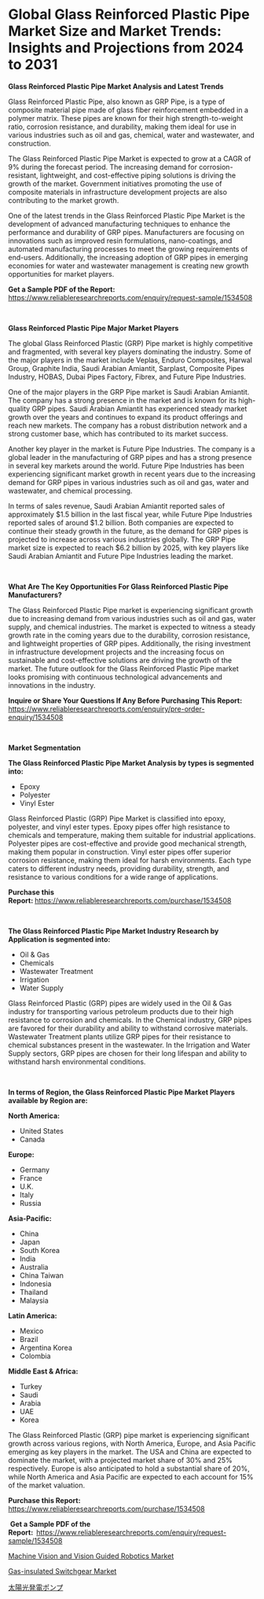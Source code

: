 <p><h1>Global Glass Reinforced Plastic Pipe Market Size and Market Trends: Insights and Projections from 2024 to 2031</h1></p><p><strong>Glass Reinforced Plastic Pipe Market Analysis and Latest Trends</strong></p>
<p><p>Glass Reinforced Plastic Pipe, also known as GRP Pipe, is a type of composite material pipe made of glass fiber reinforcement embedded in a polymer matrix. These pipes are known for their high strength-to-weight ratio, corrosion resistance, and durability, making them ideal for use in various industries such as oil and gas, chemical, water and wastewater, and construction.</p><p>The Glass Reinforced Plastic Pipe Market is expected to grow at a CAGR of 9% during the forecast period. The increasing demand for corrosion-resistant, lightweight, and cost-effective piping solutions is driving the growth of the market. Government initiatives promoting the use of composite materials in infrastructure development projects are also contributing to the market growth.</p><p>One of the latest trends in the Glass Reinforced Plastic Pipe Market is the development of advanced manufacturing techniques to enhance the performance and durability of GRP pipes. Manufacturers are focusing on innovations such as improved resin formulations, nano-coatings, and automated manufacturing processes to meet the growing requirements of end-users. Additionally, the increasing adoption of GRP pipes in emerging economies for water and wastewater management is creating new growth opportunities for market players.</p></p>
<p><strong>Get a Sample PDF of the Report:&nbsp;</strong> <a href="https://www.reliableresearchreports.com/enquiry/request-sample/1534508">https://www.reliableresearchreports.com/enquiry/request-sample/1534508</a></p>
<p>&nbsp;</p>
<p><strong>Glass Reinforced Plastic Pipe Major Market Players</strong></p>
<p><p>The global Glass Reinforced Plastic (GRP) Pipe market is highly competitive and fragmented, with several key players dominating the industry. Some of the major players in the market include Veplas, Enduro Composites, Harwal Group, Graphite India, Saudi Arabian Amiantit, Sarplast, Composite Pipes Industry, HOBAS, Dubai Pipes Factory, Fibrex, and Future Pipe Industries.</p><p>One of the major players in the GRP Pipe market is Saudi Arabian Amiantit. The company has a strong presence in the market and is known for its high-quality GRP pipes. Saudi Arabian Amiantit has experienced steady market growth over the years and continues to expand its product offerings and reach new markets. The company has a robust distribution network and a strong customer base, which has contributed to its market success.</p><p>Another key player in the market is Future Pipe Industries. The company is a global leader in the manufacturing of GRP pipes and has a strong presence in several key markets around the world. Future Pipe Industries has been experiencing significant market growth in recent years due to the increasing demand for GRP pipes in various industries such as oil and gas, water and wastewater, and chemical processing.</p><p>In terms of sales revenue, Saudi Arabian Amiantit reported sales of approximately $1.5 billion in the last fiscal year, while Future Pipe Industries reported sales of around $1.2 billion. Both companies are expected to continue their steady growth in the future, as the demand for GRP pipes is projected to increase across various industries globally. The GRP Pipe market size is expected to reach $6.2 billion by 2025, with key players like Saudi Arabian Amiantit and Future Pipe Industries leading the market.</p></p>
<p>&nbsp;</p>
<p><strong>What Are The Key Opportunities For Glass Reinforced Plastic Pipe Manufacturers?</strong></p>
<p><p>The Glass Reinforced Plastic Pipe market is experiencing significant growth due to increasing demand from various industries such as oil and gas, water supply, and chemical industries. The market is expected to witness a steady growth rate in the coming years due to the durability, corrosion resistance, and lightweight properties of GRP pipes. Additionally, the rising investment in infrastructure development projects and the increasing focus on sustainable and cost-effective solutions are driving the growth of the market. The future outlook for the Glass Reinforced Plastic Pipe market looks promising with continuous technological advancements and innovations in the industry.</p></p>
<p><strong>Inquire or Share Your Questions If Any Before Purchasing This Report:</strong> <a href="https://www.reliableresearchreports.com/enquiry/pre-order-enquiry/1534508">https://www.reliableresearchreports.com/enquiry/pre-order-enquiry/1534508</a></p>
<p>&nbsp;</p>
<p><strong>Market Segmentation</strong></p>
<p><strong>The Glass Reinforced Plastic Pipe Market Analysis by types is segmented into:</strong></p>
<p><ul><li>Epoxy</li><li>Polyester</li><li>Vinyl Ester</li></ul></p>
<p><p>Glass Reinforced Plastic (GRP) Pipe Market is classified into epoxy, polyester, and vinyl ester types. Epoxy pipes offer high resistance to chemicals and temperature, making them suitable for industrial applications. Polyester pipes are cost-effective and provide good mechanical strength, making them popular in construction. Vinyl ester pipes offer superior corrosion resistance, making them ideal for harsh environments. Each type caters to different industry needs, providing durability, strength, and resistance to various conditions for a wide range of applications.</p></p>
<p><strong>Purchase this Report:&nbsp;</strong><a href="https://www.reliableresearchreports.com/purchase/1534508">https://www.reliableresearchreports.com/purchase/1534508</a></p>
<p>&nbsp;</p>
<p><strong>The Glass Reinforced Plastic Pipe Market Industry Research by Application is segmented into:</strong></p>
<p><ul><li>Oil & Gas</li><li>Chemicals</li><li>Wastewater Treatment</li><li>Irrigation</li><li>Water Supply</li></ul></p>
<p><p>Glass Reinforced Plastic (GRP) pipes are widely used in the Oil & Gas industry for transporting various petroleum products due to their high resistance to corrosion and chemicals. In the Chemical industry, GRP pipes are favored for their durability and ability to withstand corrosive materials. Wastewater Treatment plants utilize GRP pipes for their resistance to chemical substances present in the wastewater. In the Irrigation and Water Supply sectors, GRP pipes are chosen for their long lifespan and ability to withstand harsh environmental conditions.</p></p>
<p>&nbsp;</p>
<p><strong>In terms of Region, the Glass Reinforced Plastic Pipe Market Players available by Region are:</strong></p>
<p>
    <p> <strong> North America: </strong>
        <ul>
            <li>United States</li>
            <li>Canada</li>
        </ul>
        </p> 
    <p> <strong> Europe: </strong>
        <ul>
            <li>Germany</li>
            <li>France</li>
            <li>U.K.</li>
            <li>Italy</li>
            <li>Russia</li>
        </ul>
        </p> 
    <p> <strong> Asia-Pacific: </strong>
        <ul>
            <li>China</li>
            <li>Japan</li>
            <li>South Korea</li>
            <li>India</li>
            <li>Australia</li>
            <li>China Taiwan</li>
            <li>Indonesia</li>
            <li>Thailand</li>
            <li>Malaysia</li>
        </ul>
        </p> 
    <p> <strong> Latin America: </strong>
        <ul>
            <li>Mexico</li>
            <li>Brazil</li>
            <li>Argentina Korea</li>
            <li>Colombia</li>
        </ul>
        </p> 
    <p> <strong> Middle East & Africa: </strong>
        <ul>
            <li>Turkey</li>
            <li>Saudi</li>
            <li>Arabia</li>
            <li>UAE</li>
            <li>Korea</li>
        </ul>
    </p>
    </p>
<p><p>The Glass Reinforced Plastic (GRP) pipe market is experiencing significant growth across various regions, with North America, Europe, and Asia Pacific emerging as key players in the market. The USA and China are expected to dominate the market, with a projected market share of 30% and 25% respectively. Europe is also anticipated to hold a substantial share of 20%, while North America and Asia Pacific are expected to each account for 15% of the market valuation.</p></p>
<p><strong>Purchase this Report: </strong><a href="https://www.reliableresearchreports.com/purchase/1534508">https://www.reliableresearchreports.com/purchase/1534508</a></p>
<p>&nbsp;<strong>Get a Sample PDF of the Report:&nbsp;&nbsp;</strong><a href="https://www.reliableresearchreports.com/enquiry/request-sample/1534508">https://www.reliableresearchreports.com/enquiry/request-sample/1534508</a></p>
<p><strong></strong></p>
<p><p><a href="https://view.publitas.com/reportprime-1/machine-vision-and-vision-guided-robotics-market-challenges-opportunities-and-growth-drivers-and-major-market-players-forecasted-for-period-from-2023-2030/">Machine Vision and Vision Guided Robotics Market</a></p><p><a href="https://view.publitas.com/reportprime-1/gas-insulated-switchgear-market-a-comprehensive-report-of-its-market-share-growth-trends-2023-2030/">Gas-insulated Switchgear Market</a></p><p><a href="https://medium.com/@spencerremin6/%E5%A4%AA%E9%99%BD%E5%85%89%E7%99%BA%E9%9B%BB%E3%83%9D%E3%83%B3%E3%83%97%E5%B8%82%E5%A0%B4-%E7%A8%AE%E9%A1%9E-%E7%94%A8%E9%80%94-%E5%9C%B0%E7%90%86%E3%81%AB%E3%82%88%E3%82%8B%E5%8C%85%E6%8B%AC%E7%9A%84%E8%A9%95%E4%BE%A1-2b1e80605e40">太陽光発電ポンプ</a></p></p>